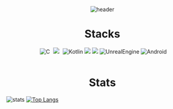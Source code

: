 <div align="center">
  
  ![header](https://capsule-render.vercel.app/api?type=waving&&color=0:EEFF00,100:a82da8&height=150&section=header&text=Hello%20New%20World&animation=twinkling&fontColor=FFFFFF&fontSize=45)

</div>

<!-- <a href="https://hits.seeyoufarm.com"><img src="https://hits.seeyoufarm.com/api/count/incr/badge.svg?url=https%3A%2F%2Fgithub.com%2FHamTory06&count_bg=%23000000&title_bg=%23000000&icon=github.svg&icon_color=%23FFFFFF&title=GitHub&edge_flat=false"/></a> -->

<h1 align="center">Stacks</h1>
<div align="center" >
  <img alt="C" style="margin-left:5px; margin-right:5px;" src ="https://img.shields.io/badge/C-A8B9CC.svg?&style=for-the-badge&logo=C&logoColor=white"/>
  <img src="https://img.shields.io/badge/c++-00599C?style=for-the-badge&logo=c%2B%2B&logoColor=white">
  <img alt="Kotlin" style="margin-left:5px;" src ="https://img.shields.io/badge/Kotlin-7F52FF.svg?&style=for-the-badge&logo=Kotlin&logoColor=white"/>
  <img src="https://img.shields.io/badge/javascript-F7DF1E?style=for-the-badge&logo=javascript&logoColor=black"> 
  <img src="https://img.shields.io/badge/html5-E34F26?style=for-the-badge&logo=html5&logoColor=white">
  <img alt="UnrealEngine" src="https://img.shields.io/badge/Unreal-0E1128.svg?&style=for-the-badge&logo=Unreal Engine&logoColor=white"/>
  <img alt="Android" src ="https://img.shields.io/badge/Android-3DDC84.svg?&style=for-the-badge&logo=Android&logoColor=white"/>
</div><br>


<h1 align="center">Stats</h1>

![stats](https://github-readme-stats.vercel.app/api?username=HamTory06&show_icons=true)
[![Top Langs](https://github-readme-stats.vercel.app/api/top-langs/?username=HamTory06&layout=compact)](https://github.com/anuraghazra/github-readme-stats)
<!--
**HamTory06/HamTory06** is a ✨ _special_ ✨ repository because its `README.md` (this file) appears on your GitHub profile.

Here are some ideas to get you started:

- 🔭 I’m currently working on ...
- 🌱 I’m currently learning ...
- 👯 I’m looking to collaborate on ...
- 🤔 I’m looking for help with ...
- 💬 Ask me about ...
- 📫 How to reach me: ...
- 😄 Pronouns: ...
- ⚡ Fun fact: ...
-->
